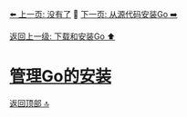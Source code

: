 [⬅️ 上一页: 没有了](#) 🚦 [下一页: 从源代码安装Go ➡️](从源代码安装Go.md)

[返回上一级: 下载和安装Go ⬆️](../下载和安装Go.md)

# [管理Go的安装](管理Go的安装.md)

[返回顶部 🔝](#管理Go的安装) 